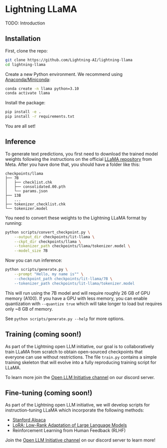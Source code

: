 # Lightning LLaMA

TODO: Introduction


## Installation

First, clone the repo:

```bash
git clone https://github.com/Lightning-AI/lightning-llama
cd lightning-llama
```

Create a new Python environment. We recommend using [Anaconda/Miniconda](https://docs.conda.io/en/latest/miniconda.html):

```bash
conda create -n llama python=3.10
conda activate llama
```

Install the package:

```bash
pip install -e .
pip install -r requirements.txt
```

You are all set!


## Inference

To generate text predictions, you first need to download the trained model weights following the instructions on the official [LLaMA repository](https://github.com/facebookresearch/llama) from Meta. After you have done that, you should have a folder like this:

```
checkpoints/llama
├── 7B
│   ├── checklist.chk
│   ├── consolidated.00.pth
│   └── params.json
├── 13B
│   ...
├── tokenizer_checklist.chk
└── tokenizer.model
```

You need to convert these weights to the Lightning LLaMA format by running:

```bash
python scripts/convert_checkpoint.py \
    --output_dir checkpoints/lit-llama \
    --ckpt_dir checkpoints/llama \
    --tokenizer_path checkpoints/llama/tokenizer.model \
    --model_size 7B
```

Now you can run inference:

```bash
python scripts/generate.py \
    --prompt "Hello, my name is"" \
    --checkpoint_path checkpoints/lit-llama/7B \
    --tokenizer_path checkpoints/lit-llama/tokenizer.model
```

This will run using the 7B model and will require roughly 26 GB of GPU memory (A100). If you have a GPU with less memory, you can enable quantization with `--quantize true` which will take longer to load but requires only ~8 GB of memory.

See `python scripts/generate.py --help` for more options.


## Training (coming soon!)

As part of the Lightning open LLM initiative, our goal is to collaboratively train LLaMA from scratch to obtain open-sourced checkpoints that everyone can use without restrictions. The file `train.py` contains a simple training skeleton that will evolve into a fully reproducing training script for LLaMA.

To learn more join the [Open LLM Initiative channel](todo) on our discord server.

## Fine-tuning (coming soon!)

As part of the Lightning open LLM initiative, we will develop scripts for instruction-tuning LLaMA which incorporate the following methods:
- [Stanford Alpaca](https://github.com/tatsu-lab/stanford_alpaca)
- [LoRA: Low-Rank Adaptation of Large Language Models](https://arxiv.org/abs/2106.09685)
- Reinforcement Learning from Human Feedback (RLHF)

Join the [Open LLM Initiative channel](todo) on our discord server to learn more!
